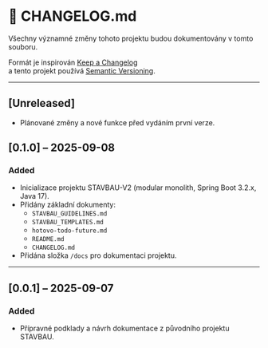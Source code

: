 # 📜 CHANGELOG.md

Všechny významné změny tohoto projektu budou dokumentovány v tomto souboru.

Formát je inspirován [Keep a Changelog](https://keepachangelog.com/en/1.0.0/)  
a tento projekt používá [Semantic Versioning](https://semver.org/).

---

## [Unreleased]
- Plánované změny a nové funkce před vydáním první verze.

## [0.1.0] – 2025-09-08
### Added
- Inicializace projektu STAVBAU-V2 (modular monolith, Spring Boot 3.2.x, Java 17).  
- Přidány základní dokumenty:  
  - `STAVBAU_GUIDELINES.md`  
  - `STAVBAU_TEMPLATES.md`  
  - `hotovo-todo-future.md`  
  - `README.md`  
  - `CHANGELOG.md`  
- Přidána složka `/docs` pro dokumentaci projektu.

---

## [0.0.1] – 2025-09-07
### Added
- Přípravné podklady a návrh dokumentace z původního projektu STAVBAU.  
